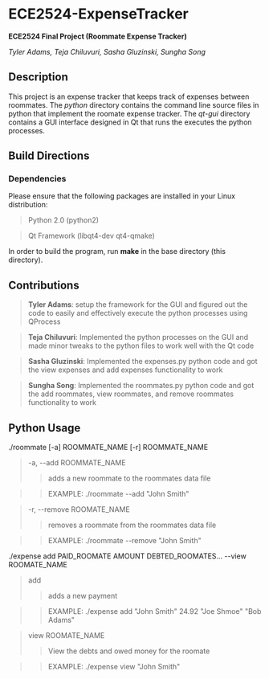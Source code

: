 ECE2524-ExpenseTracker
======================
**ECE2524 Final Project (Roommate Expense Tracker)**

*Tyler Adams, Teja Chiluvuri, Sasha Gluzinski, Sungha Song*

## Description
This project is an expense tracker that keeps track of expenses between roommates. The *python* directory contains the command line source files in python that implement the roomate expense tracker. The *qt-gui* directory contains a GUI interface designed in Qt that runs the executes the python processes.

## Build Directions
### Dependencies
Please ensure that the following packages are installed in your Linux distribution:
> Python 2.0 (python2)

> Qt Framework (libqt4-dev qt4-qmake)

In order to build the program, run **make** in the base directory (this directory).

## Contributions
> **Tyler Adams**: setup the framework for the GUI and figured out the code to easily and effectively execute the python processes using QProcess

> **Teja Chiluvuri**: Implemented the python processes on the GUI and made minor tweaks to the python files to work well with the Qt code

> **Sasha Gluzinski**: Implemented the expenses.py python code and got the view expenses and add expenses functionality to work

> **Sungha Song**: Implemented the roommates.py python code and got the add roommates, view roommates, and remove roommates functionality to work

## Python Usage
./roommate [-a] ROOMMATE_NAME [-r] ROOMMATE_NAME
>-a, --add ROOMMATE_NAME
>>adds a new roommate to the roommates data file

>>EXAMPLE: ./roommate --add "John Smith"

>-r, --remove ROOMATE_NAME
>>removes a roommate from the roommates data file

>>EXAMPLE: ./roommate --remove "John Smith"

./expense add PAID_ROOMATE AMOUNT DEBTED_ROOMATES... --view ROOMATE_NAME
>add
>>adds a new payment

>>EXAMPLE: ./expense add "John Smith" 24.92 "Joe Shmoe" "Bob Adams"

>view ROOMATE_NAME
>>View the debts and owed money for the roomate

>>EXAMPLE: ./expense view "John Smith"